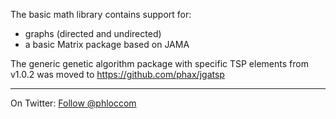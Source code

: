 The basic math library contains support for:
  * graphs (directed and undirected)
  * a basic Matrix package based on JAMA

The generic genetic algorithm package with specific TSP elements from v1.0.2 was moved to https://github.com/phax/jgatsp


---


On Twitter: <a href='https://twitter.com/phloccom'>Follow @phloccom</a>